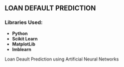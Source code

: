 ## LOAN DEFAULT PREDICTION
### Libraries Used:
* **Python**
* **Scikit Learn**
* **MatplotLib**
* **Imblearn**

Loan Deault Prediction using Artificial Neural Networks
